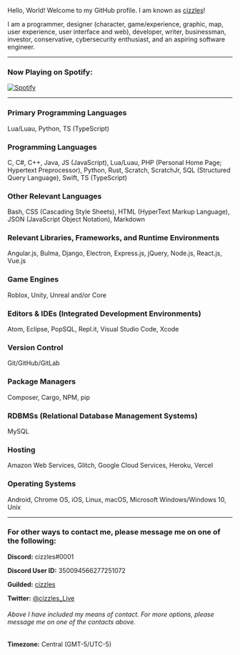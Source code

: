 Hello, World! Welcome to my GitHub profile. I am known as [cizzles](https://github.com/cizzles)!

I am a programmer, designer (character, game/experience, graphic, map, user experience, user interface and web), developer, writer, businessman, investor, conservative, cybersecurity enthusiast, and an aspiring software engineer.

---

### Now Playing on Spotify:

[![Spotify](https://cizzles-now-playing-on-spotify.vercel.app/api/spotify)](https://open.spotify.com/user/apaig6ltu8b8w8ybkg8xa4n66)

---

### Primary Programming Languages

Lua/Luau, Python, TS (TypeScript)

### Programming Languages

C, C#, C++, Java, JS (JavaScript), Lua/Luau, PHP (Personal Home Page; Hypertext Preprocessor), Python, Rust, Scratch, ScratchJr, SQL (Structured Query Language), Swift, TS (TypeScript)

### Other Relevant Languages

Bash, CSS (Cascading Style Sheets), HTML (HyperText Markup Language), JSON (JavaScript Object Notation), Markdown

### Relevant Libraries, Frameworks, and Runtime Environments

Angular.js, Bulma, Django, Electron, Express.js, jQuery, Node.js, React.js, Vue.js

### Game Engines

Roblox, Unity, Unreal and/or Core

### Editors & IDEs (Integrated Development Environments)

Atom, Eclipse, PopSQL, Repl.it, Visual Studio Code, Xcode

### Version Control

Git/GitHub/GitLab

### Package Managers

Composer, Cargo, NPM, pip

### RDBMSs (Relational Database Management Systems)

MySQL

### Hosting

Amazon Web Services, Glitch, Google Cloud Services, Heroku, Vercel

### Operating Systems

Android, Chrome OS, iOS, Linux, macOS, Microsoft Windows/Windows 10, Unix

---

### For other ways to contact me, please message me on one of the following:

**Discord:** cizzles#0001

**Discord User ID:** 350094566277251072

**Guilded:** [cizzles](https://www.guilded.gg/u/cizzles)

**Twitter:** [@cizzles_Live](https://twitter.com/cizzles_Live)

###### Above I have included my means of contact. For more options, please message me on one of the contacts above.

**Timezone:** Central (GMT-5/UTC-5)
